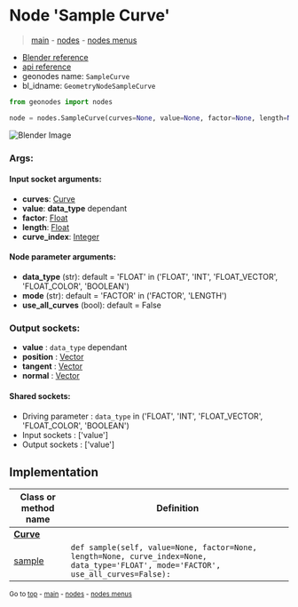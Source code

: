 # Node 'Sample Curve'

> [main](../structure.md) - [nodes](nodes.md) - [nodes menus](nodes_menus.md)

- [Blender reference](https://docs.blender.org/manual/en/latest/modeling/geometry_nodes/curve/sample_curve.html)
- [api reference](https://docs.blender.org/api/current/bpy.types.GeometryNodeSampleCurve.html)
- geonodes name: `SampleCurve`
- bl_idname: `GeometryNodeSampleCurve`

```python
from geonodes import nodes

node = nodes.SampleCurve(curves=None, value=None, factor=None, length=None, curve_index=None, data_type='FLOAT', mode='FACTOR', use_all_curves=False)
```

![Blender Image](https://docs.blender.org/manual/en/latest/_images/node-types_GeometryNodeSampleCurve.webp)

### Args:

#### Input socket arguments:

- **curves**: [Curve](Curve.md)
- **value**: **data_type** dependant
- **factor**: [Float](Float.md)
- **length**: [Float](Float.md)
- **curve_index**: [Integer](Integer.md)

#### Node parameter arguments:

- **data_type** (str): default = 'FLOAT' in ('FLOAT', 'INT', 'FLOAT_VECTOR', 'FLOAT_COLOR', 'BOOLEAN')
- **mode** (str): default = 'FACTOR' in ('FACTOR', 'LENGTH')
- **use_all_curves** (bool): default = False

### Output sockets:

- **value** : ``data_type`` dependant
- **position** : [Vector](Vector.md)
- **tangent** : [Vector](Vector.md)
- **normal** : [Vector](Vector.md)

#### Shared sockets:

- Driving parameter : ``data_type`` in ('FLOAT', 'INT', 'FLOAT_VECTOR', 'FLOAT_COLOR', 'BOOLEAN')
- Input sockets  : ['value']
- Output sockets : ['value']
## Implementation

| Class or method name | Definition |
|----------------------|------------|
| **[Curve](Curve.md)** |
| [sample](Curve.md#sample) | `def sample(self, value=None, factor=None, length=None, curve_index=None, data_type='FLOAT', mode='FACTOR', use_all_curves=False):` |
<sub>Go to [top](#node-Sample-Curve) - [main](../structure.md) - [nodes](nodes.md) - [nodes menus](nodes_menus.md)</sub>

